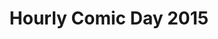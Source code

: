 ---
layout: story
title: Hourly Comic Day 2015
image: /assets/comics/hourlies2015-
imageType: .jpeg
pageNumber: 5
baseurl: /other/hourlies/hourlies2015-
numPages: 8
---